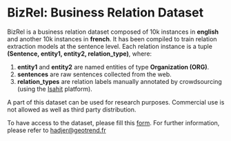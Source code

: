 # BizRel: Business Relation Dataset

BizRel is a business relation dataset composed of 10k instances in **english** and another 10k instances in **french**. It has been compiled to train relation extraction models at the sentence level. Each relation instance is a tuple **(Sentence, entity1, entity2, relation_type)**, where: 
1. **entity1** and **entity2** are named entities of type **Organization (ORG)**. 
2. **sentences** are raw sentences collected from the web.
3. **relation_types** are relation labels manually annotated by crowdsourcing (using the [Isahit](https://isahit.com/) platform).   

A part of this dataset can be used for research purposes. Commercial use is not allowed as well as third party distribution.

To have access to the dataset, please fill this [form](https://docs.google.com/forms/d/1uR4kude36XSRqrEgg_YafD4lsoJ3HjfY3I0JrimLRTQ). For further information, please refer to hadjer@geotrend.fr 
